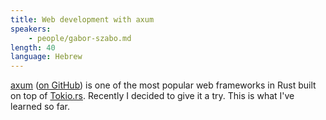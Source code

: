 ```yaml
---
title: Web development with axum
speakers:
    - people/gabor-szabo.md
length: 40
language: Hebrew
---
```


[axum](https://docs.rs/axum/latest/axum/) ([on GitHub](https://github.com/tokio-rs/axum/)) is one of the most popular web frameworks in Rust built on top of [Tokio.rs](https://tokio.rs/).
Recently I decided to give it a try. This is what I've learned so far.




